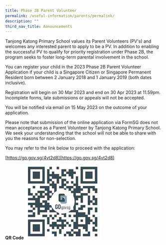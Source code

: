 ```yaml
---
title: Phase 2B Parent Volunteer
permalink: /useful-information/parents/permalink/
description: ""
third_nav_title: Announcements
---
```

Tanjong Katong Primary School values its Parent Volunteers (PV's) and welcomes any interested parent to apply to be a PV. In addition to enabling the successful PV to qualify for priority registration under Phase 2B, the program seeks to foster long-term parental involvement in the school.
 
You can register your child in the 2023 Phase 2B Parent Volunteer Application if your child is a Singapore Citizen or Singapore Permanent Resident born between 2 January 2018 and 1 January 2019 (both dates inclusive).
 
Registration will begin on 30 Mar 2023 and end on 30 Apr 2023 at 11.59pm. Incomplete forms, late submissions or appeals will not be accepted. 
 
You will be notified via email on 15 May 2023 on the outcome of your application.
 
Please note that submission of the online application via FormSG does not mean acceptance as a Parent Volunteer by Tanjong Katong Primary School. We seek your understanding that the school will not be able to share with you the reasons for non-selection.
 
You may refer to the link below to proceed with the application:

[https://go.gov.sg/4vt2d8](https://go.gov.sg/4vt2d8)

**QR Code**
![Scan the QR Code](/images/qr%20code%20-%20phase%202b%20parent%20volunteer.jpg)